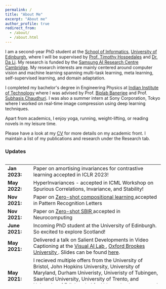 ```yaml
---
permalink: /
title: "About Me"
excerpt: "About me"
author_profile: true
redirect_from: 
  - /about/
  - /about.html
---
```


I am a second-year PhD student at the [School of Informatics](https://www.ed.ac.uk/informatics), [University of Edinburgh](https://www.ed.ac.uk/), where I will be supervised by [Prof. Timothy Hospedales](https://homepages.inf.ed.ac.uk/thospeda/) and [Dr. Da Li](https://scholar.google.com/citations?user=RPvaE3oAAAAJ&hl=en). My research is funded by the [Samsung AI Research Centre Cambridge](https://research.samsung.com/aicenter_cambridge). My research interests are mainly centered around computer vision and machine learning spanning multi-task learning, meta learning, self-supervised learning, and domain adaptation.


I completed my bachelor's degree in Engineering Physics at [Indian Institute of Technology](https://www.iitb.ac.in) where I was advised by Prof. [Biplab Banerjee](https://biplab-banerjee.github.io/) and Prof. [Subhasis Chaudhuri](https://www.ee.iitb.ac.in/~sc/main/main.html). I was also a summer intern at Sony Corporation, Tokyo where I worked on real-time image compression using deep learning techniques. 


Apart from academics, I enjoy yoga, running, weight-lifting, or reading novels in my leisure time.


Please have a look at my [CV](https://drive.google.com/file/d/1O8qUcbYJ5tNEUPUO-rjULhWeiLQjRpCn/view?usp=sharing) for more details on my academic front. I maintain a list of my publications and research  under the Research tab.  


### Updates

<div style="height:400px;overflow:auto">
<table rules=none style="border:0 none;">
<col width="100px">
<col width="636px">
<tr><td style="border:0 none;"><b>Jan 2023:</b></td><td style="border:0 none;">Paper on amortising invariances for contrastive learning accepted in ICLR 2023!</td></tr>
<tr><td style="border:0 none;"><b>May 2022:</b></td><td style="border:0 none;">HyperInvariances - accepted in ICML Workshop on Spurious Correlations, Invariance, and Stability!</td></tr>
<tr><td style="border:0 none;"><b>Nov 2021:</b></td><td style="border:0 none;">Paper on <a href="https://www.researchgate.net/profile/Hitesh_Kandala/publication/362064793_Multi-Stage_Semantic_Graph_Embeddings_for_Compositional_Zero-Shot_Learning/links/6320eb3b70cc936cd3061232/Multi-Stage-Semantic-Graph-Embeddings-for-Compositional-Zero-Shot-Learning.pdf"> Zero-shot compositional learning </a> accepted in Pattern Recognition Letters </td></tr>
<tr><td style="border:0 none;"><b>Nov 2021:</b></td><td style="border:0 none;">Paper on <a href="https://www.sciencedirect.com/science/article/pii/S0925231222011961"> Zero-shot SBIR </a> accepted in Neurocomputing</td></tr>
<tr><td style="border:0 none;"><b>June 2021:</b></td><td style="border:0 none;">Incoming PhD student at the University of Edinburgh. So excited to explore Scotland!</td></tr>
<tr><td style="border:0 none;"><b>May 2021:</b></td><td style="border:0 none;">Delivered a talk on Salient Developments in Video Captioning at the <a href="https://cms.brookes.ac.uk/staff/FabioCuzzolin/"> Visual AI Lab </a>, <a href="https://www.brookes.ac.uk/"> Oxford Brookes University </a>. Slides can be found <a href="/files/Visual_AI_Lab_Video_Captioning.pdf"> here</a>.</td></tr>
<tr><td style="border:0 none;"><b>May 2021:</b></td><td style="border:0 none;">I recieved multiple offers from the University of Bristol, John Hopkins University, University of Maryland, Durham Univeristy, Univeristy of Tubingen, Saarland University, University of Trento, and University of Edinburgh. I feel blessed to be accepted in these amazing programs!</td></tr>
<tr><td style="border:0 none;"><b>May 2021:</b></td><td style="border:0 none;">Graduated from the <a href="https://www.iitb.ac.in/"> Indian Institute of Technology, Bombay </a> with a bachelor's degree in Engineering Physics</td></tr>
<tr><td style="border:0 none;"><b>May 2021:</b></td><td style="border:0 none;">Finally submitted my bachelor's thesis on Zero-shot Sketch-based Image Retrieval and Multi-modal learning.
<tr><td style="border:0 none;"><b>Jan 2021:</b></td><td style="border:0 none;">Presented our paper <a href="https://arxiv.org/pdf/2010.01999"> ADA-AT/DT: An Adversarial Approach for Cross-Domain and Cross-Task Knowledge Transfer </a> at the Winter Conference on Applications in Computer Vision (WACV) 2021 </td></tr>
<tr><td style="border:0 none;"><b>Jan 2021:</b></td><td style="border:0 none;">Presented our paper <a href="https://openaccess.thecvf.com/content/WACV2021/papers/Chavhan_ADA-ATDT_An_Adversarial_Approach_for_Cross-Domain_and_Cross-Task_Knowledge_Transfer_WACV_2021_paper.pdf"> A Novel Actor Dual-Critic Model for Remote Sensing Image Captioning</a> at the Internation Conference on Pattern Recognition (ICPR) 2021 </td></tr>
<tr><td style="border:0 none;"><b>Aug 2020:</b></td><td style="border:0 none;">Completed my remote internship at the Tokyo Laboratories, Sony Corporation working on Deep Learning Techniques for Image Compression. Please have a look at my final <a href="/files/sony_report.pdf"> presentation </a>.</td></tr>
<tr><td style="border:0 none;"><b> Dec 2019:</b></td><td style="border:0 none;"> Attended the National conference on Computer Vision Pattern Recognition, Image Processing and Graphics 2019, Hubli, Karnataka. It was a really great experience!</td></tr>
<tr><td style="border:0 none;"><b> June 2019:</b></td><td style="border:0 none;"> I received an AP grade for the course "Machine Learning for Remote sensing - II", for being in top 1%.</td></tr>
<tr><td style="border:0 none;"><b> April 2019:</b></td><td style="border:0 none;"> Gave a talk on the topic Generative Adversarial Networks on Image Style Transfer  under Reflections, Web and Coding Club, IIT Bombay</td></tr>
<tr><td style="border:0 none;"><b> May 2018:</b></td><td style="border:0 none;"> Awarded the Technical Freshman of the Year in IIT Bombay! </td></tr>
  </table></div>
  
